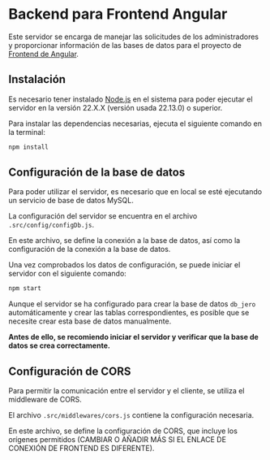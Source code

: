 # Backend para Frontend Angular

<!-- DISCLAIMER: todos los comentarios generales añadidos en el código de este proyecto se pueden tener en cuenta también para el servidor usado para la aplicaciónd de Dashboard de React. -->

Este servidor se encarga de manejar las solicitudes de los administradores y proporcionar información de las bases de datos para el proyecto de [Frontend de Angular](https://github.com/hitses/front-users-apartments-angular).

## Instalación

Es necesario tener instalado [Node.js](https://nodejs.org/es) en el sistema para poder ejecutar el servidor en la versión 22.X.X (versión usada 22.13.0) o superior.

Para instalar las dependencias necesarias, ejecuta el siguiente comando en la terminal:

```bash
npm install
```

## Configuración de la base de datos

Para poder utilizar el servidor, es necesario que en local se esté ejecutando un servicio de base de datos MySQL.

La configuración del servidor se encuentra en el archivo `.src/config/configDb.js`.

En este archivo, se define la conexión a la base de datos, así como la configuración de la conexión a la base de datos.

Una vez comprobados los datos de configuración, se puede iniciar el servidor con el siguiente comando:

```bash
npm start
```

Aunque el servidor se ha configurado para crear la base de datos `db_jero` automáticamente y crear las tablas correspondientes, es posible que se necesite crear esta base de datos manualmente.

**Antes de ello, se recomiendo iniciar el servidor y verificar que la base de datos se crea correctamente.**

## Configuración de CORS

Para permitir la comunicación entre el servidor y el cliente, se utiliza el middleware de CORS.

El archivo `.src/middlewares/cors.js` contiene la configuración necesaria.

En este archivo, se define la configuración de CORS, que incluye los orígenes permitidos (CAMBIAR O AÑADIR MÁS SI EL ENLACE DE CONEXIÓN DE FRONTEND ES DIFERENTE).
